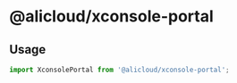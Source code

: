 # @alicloud/xconsole-portal

## Usage

```js
import XconsolePortal from '@alicloud/xconsole-portal';
```

